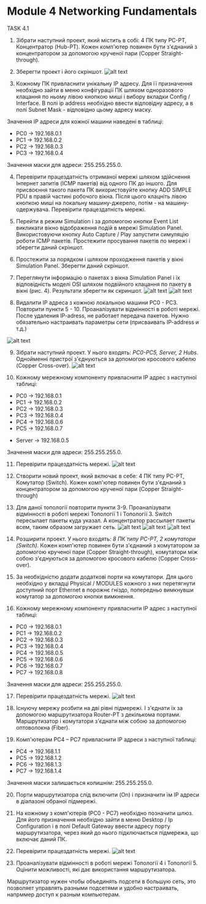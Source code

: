 
 # Module 4 Networking Fundamentals
 TASK 4.1
1. Зібрати наступний проект, який містить в собі: 4 ПК типу PC-PT, Концентратор (Hub-PT). Кожен комп'ютер повинен бути з'єднаний з концентратором за допомогою крученої пари (Copper Straight-through).

2. Зберегти проект і його скріншот.
![alt text](https://github.com/aleksandrabublik/DevOps_online_Kharkov_2020Q42021Q1/blob/main/Module4/task4.1/1_Cisco.png)

3. Кожному ПК привласнити унікальну IP адресу. Для її призначення необхідно зайти в меню конфігурації ПК шляхом одноразового клацання по ньому лівою кнопкою миші і вибору вкладки Config / Interface. В полі ip address необхідно ввести відповідну адресу, а в полі Subnet Mask - відповідно цьому адресу маску.

 Значення IP адреси для кожної машини наведені в таблиці:
  - PC0 -> 192.168.0.1
  - PC1 -> 192.168.0.2
  - PC2 -> 192.168.0.3
  - PC3 -> 192.168.0.4
  
 Значення маски для адреси: 255.255.255.0.
 
4. Перевірити працездатність отриманої мережі шляхом здійснення Інтернет запитів (ICMP пакетів) від одного ПК до іншого. Для присвоєння такого пакета ПК використовуйте кнопку ADD SIMPLE PDU в правій частині робочого вікна. Після цього клацніть лівою кнопкою миші на локальну машину-джерело, потім - на машину-одержувача. Перевірити працездатність мережі.

5. Перейти в режим Simulation і за допомогою кнопки Event List викликати вікно відображення подій в мережі Simulation Panel. Використовуючи кнопку Auto Capture / Play запустити симуляцію роботи ICMP пакетів. 
Простежити просування пакетів по мережі і зберегти даний скріншот.

6. Простежити за порядком і шляхом проходження пакетів у вікні Simulation Panel. Зберегти даний скріншот.

7. Переглянути інформацію о пакетах з вікна Simulation Panel і їх відповідність моделі OSI шляхом подвійного клацання по пакету в вікні (рис. 4). Результати зберегти як скриншот.
 ![alt text](https://github.com/aleksandrabublik/DevOps_online_Kharkov_2020Q42021Q1/blob/main/Module4/task4.1/Simulation%20panel.png)
 ![alt text](https://github.com/aleksandrabublik/DevOps_online_Kharkov_2020Q42021Q1/blob/main/Module4/task4.1/ModelOSI.png)

8. Видалити IP адреса з кожною локальною машини PC0 - PC3. Повторити пункти 5 - 10. Проаналізувати відмінності в роботі мережі.
 После удаления IP-adress, не работает передача пакетов. Нужно обязательно настраивать параметры сети (присваивать IP-address и т.д.)
 
 ![alt text](https://github.com/aleksandrabublik/DevOps_online_Kharkov_2020Q42021Q1/blob/main/Module4/task4.1/Model%20OSI%20without%20ip.png)
 
9. Зібрати наступний проект. У нього входять: *PC0-PC5, Server, 2 Hubs*. 
Однойменні пристрої з'єднуються за допомогою кросового кабелю (Copper Cross-over).
 ![alt text](https://github.com/aleksandrabublik/DevOps_online_Kharkov_2020Q42021Q1/blob/main/Module4/task4.1/9_Cisco.png)

10. Кожному мережному компоненту привласнити IP адрес з наступної таблиці:

 - PC0 -> 192.168.0.1
 - PC1 -> 192.168.0.2
 - PC2 -> 192.168.0.3
 - PC3 -> 192.168.0.4
 - PC4 -> 192.168.0.6
 - PC5 -> 192.168.0.7
 
 + Server -> 192.168.0.5
 
Значення маски для адреси: 255.255.255.0.

11. Перевірити працездатність мережі.
![alt text](https://github.com/aleksandrabublik/DevOps_online_Kharkov_2020Q42021Q1/blob/main/Module4/task4.1/11_Cisco.png)

12. Створити новий проект, який включає в себе: 4 ПК типу PC-PT, Комутатор (Switch). Кожен комп'ютер повинен бути з'єднаний з концентратором за допомогою крученої пари (Copper Straight-through) 

13. Для даної топології повторити пункти 3-9. Проаналізувати відмінності в роботі мережі Топології 1 і Топології 3.
Switch пересылает пакеты куда указал. А концентратор рассылает пакеты всем, таким образом загружает сеть.
![alt text](https://github.com/aleksandrabublik/DevOps_online_Kharkov_2020Q42021Q1/blob/main/Module4/task4.1/12_11_Model%20OSI.png)
![alt text](https://github.com/aleksandrabublik/DevOps_online_Kharkov_2020Q42021Q1/blob/main/Module4/task4.1/12_7_Cisco.png)
![alt text](https://github.com/aleksandrabublik/DevOps_online_Kharkov_2020Q42021Q1/blob/main/Module4/task4.1/12_Model%20OSI.png)

14. Розширити проект. У нього входять: *8 ПК типу PC-PT, 2 комутатори (Switch)*. Кожен комп'ютер повинен бути з'єднаний з комутатором за допомогою крученої пари (Copper Straight-through), комутатори між собою з'єднуються за допомогою кросового кабелю (Copper Cross-over).

15. За необхідністю додати додаткові порти на комутатори. Для цього необхідно у вкладці Physical / MODULES кожного з них перетягнути доступний порт Ethernet в порожнє гніздо, попередньо вимкнувши комутатор за допомогою кнопки вимкнення.


16. Кожному мережному компоненту привласнити IP адрес з наступної таблиці:
 - PC0 -> 192.168.0.1
 - PC1 -> 192.168.0.2
 - PC2 -> 192.168.0.3
 - PC3 -> 192.168.0.4
 - PC4 -> 192.168.0.5
 - PC5 -> 192.168.0.6
 - PC6 -> 192.168.0.7
 - PC7 -> 192.168.0.8
 
Значення маски для адреси: 255.255.255.0.

17. Перевірити працездатність мережі.
![alt text](https://github.com/aleksandrabublik/DevOps_online_Kharkov_2020Q42021Q1/blob/main/Module4/task4.1/14_17_Cisco.png)

18. Існуючу мережу розбити на дві рівні підмережі. І з'єднати їх за допомогою маршрутизатора Router-PT з декількома портами. Маршрутизатор і комутатори з'єднати між собою за допомогою оптоволокна (Fiber).

19. Комп'ютерам РС4 – РС7 привласнити IP адреси з наступної таблиці:
 - PC4 -> 192.168.1.1
 - PC5 -> 192.168.1.2
 - PC6 -> 192.168.1.3
 - PC7 -> 192.168.1.4
 
Значення маски залишається колишнім: 255.255.255.0.

20. Порти маршрутизатора слід включити (On) і призначити їм IP адреси в діапазоні обраної підмережі.

21. На кожному з комп'ютерів (РС0 - РС7) необхідно позначити шлюз. Для його призначення необхідно зайти в меню Desktop / Ip Configuration і в полі Default Gateway ввести адресу порту маршрутизатора, через який до нього підключається підмережа, що включає даний ПК.
22. Перевірити працездатність мережі.
![alt text](https://github.com/aleksandrabublik/DevOps_online_Kharkov_2020Q42021Q1/blob/main/Module4/task4.1/18_22%20%D0%A1%D1%88%D1%96%D1%81%D1%89.png)

23. Проаналізувати відмінності в роботі мережі Топології 4 і Топології 5. Оцінити можливості, які дає використання маршрутизатора.

Маршрутизатор нужен чтобы объединять подсети в большую сеть, это позволяет управлять разными подсетями и удобно настраивать, напрммер доступ к разным компьютерам.
